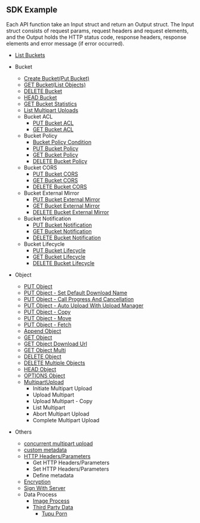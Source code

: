 ## SDK Example

Each API function take an Input struct and return an Output struct.
The Input struct consists of request params, request headers and request elements,
and the Output holds the HTTP status code, response headers, response elements and error message (if error occurred).

- [List Buckets](./example/list_buckets.md)
- Bucket

  - [Create Bucket(Put Bucket)](./example/create_bucket.md)
  - [GET Bucket(List Objects)](./example/list_objects.md)
  - [DELETE Bucket](./example/delete_bucket.md)
  - [HEAD Bucket](./example/head_bucket.md)
  - [GET Bucket Statistics](./example/get_bucket_statistics.md)
  - [List Multipart Uploads](./example/list_multipart_uploads.md)
  - Bucket ACL
    - [PUT Bucket ACL](./example/put_ACL.md)
    - [GET Bucket ACL](./example/get_bucket_acl.md)
  - Bucket Policy
    - [Bucket Policy Condition](https://docs.qingcloud.com/qingstor/api/bucket/policy/policy_condition.html)
    - [PUT Bucket Policy](./example/put_bucket_policy.md)
    - [GET Bucket Policy](./example/get_bucket_policy.md)
    - [DELETE Bucket Policy](./example/delete_bucket_policy.md)
  - Bucket CORS
    - [PUT Bucket CORS](./example/put_bucket_cors.md)
    - [GET Bucket CORS](./example/get_bucket_cors.md)
    - [DELETE Bucket CORS](./example/delete_bucket_cors.md)
  - Bucket External Mirror
    - [PUT Bucket External Mirror](./example/put_bucket_external_mirror.md)
    - [GET Bucket External Mirror](./example/get_bucket_external_mirror.md)
    - [DELETE Bucket External Mirror](./example/delete_bucket_external_mirror.md)
  - Bucket Notification
    - [PUT Bucket Notification](./example/put_bucket_notification.md)
    - [GET Bucket Notification](./example/get_bucket_notification.md)
    - [DELETE Bucket Notification](./example/delete_bucket_notification.md)
  - Bucket Lifecycle
    - [PUT Bucket Lifecycle](./example/put_bucket_lifecycle.md)
    - [GET Bucket Lifecycle](./example/get_bucket_lifecycle.md)
    - [DELETE Bucket Lifecycle](./example/delete_bucket_lifecycle.md)

- Object

  - [PUT Object](./example/put_object.md)
  - [PUT Object - Set Default Download Name](./example/put_object_and_set_default_download_name.md)
  - [PUT Object - Call Progress And Cancellation](./example/upload_progress_cancellation.md)
  - [PUT Object - Auto Upload With Upload Manager](./example/auto_upload.md)
  - [PUT Object - Copy](./example/copy_object.md)
  - [PUT Object - Move](./example/move_object.md)
  - [PUT Object - Fetch](./example/put_object_fetch.md)
  - [Append Object](./example/append_object.md)
  - [GET Object](./example/get_object.md)
  - [GET Object Download Url](./example/get_object_url.md)
  - [GET Object Multi](example/get_object_by_segment.md)
  - [DELETE Object](./example/delete_object.md)
  - [DELETE Multiple Objects](./example/delete_mulitple_objects.md)
  - [HEAD Object](./example/head_object.md)
  - [OPTIONS Object](./example/options_object.md)
  - [MultipartUpload](./example/multipart_upload.md)
    - Initiate Multipart Upload
    - Upload Multipart
    - Upload Multipart - Copy
    - List Multipart
    - Abort Multipart Upload
    - Complete Multipart Upload

- Others
  - [concurrent multipart upload](./example/concurrent_multi_upload.md)
  - [custom metadata](./example/custom_metadata.md)
  - [HTTP Headers/Parameters](./example/get_set_http_headers.md)
    - Get HTTP Headers/Parameters
    - Set HTTP Headers/Parameters
    - Define metadata
  - [Encryption](./example/encryption.md)
  - [Sign With Server](./example/sign_with_server.md)
  - Data Process
    - [Image Process](./example/image_process.md)
    - [Third Party Data](https://docs.qingcloud.com/qingstor/data_process/third_party/)
      - [Tupu Porn](https://docs.qingcloud.com/qingstor/data_process/third_party/tupu_porn.html)
